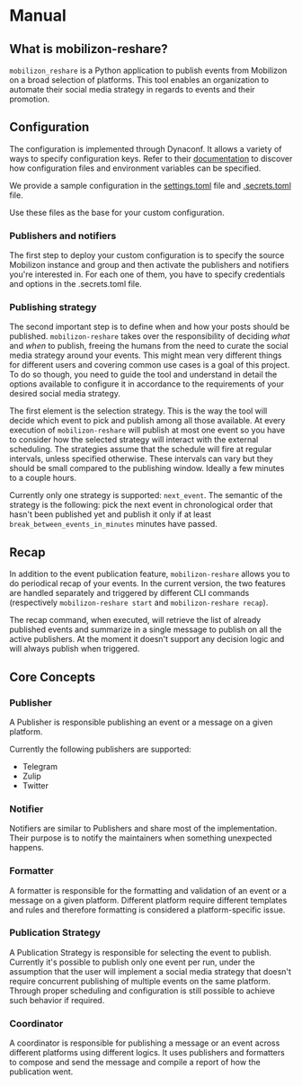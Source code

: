 # Manual

## What is mobilizon-reshare?

`mobilizon_reshare` is a Python application to publish events from Mobilizon on a broad selection of platforms.
This tool enables an organization to automate their social media strategy in regards to events and their promotion. 

## Configuration

The configuration is implemented through Dynaconf. It allows a variety of ways to specify configuration keys. 
Refer to their [documentation](https://www.dynaconf.com/) to discover how configuration files and environment variables can be specified. 

We provide a sample configuration in the 
[settings.toml](https://github.com/Tech-Workers-Coalition-Italia/mobilizon-reshare/blob/master/mobilizon_reshare/settings.toml) file and
[.secrets.toml](https://github.com/Tech-Workers-Coalition-Italia/mobilizon-reshare/blob/master/mobilizon_reshare/.secrets.toml) file.

Use these files as the base for your custom configuration.

### Publishers and notifiers

The first step to deploy your custom configuration is to specify the source Mobilizon instance and group and then
activate the publishers and notifiers you're interested in. For each one of them, you have to specify credentials and
options in the .secrets.toml file. 

### Publishing strategy

The second important step is to define when and how your posts should be published. `mobilizon-reshare` takes over the 
responsibility of deciding *what* and *when* to publish, freeing the humans from the need to curate the social media
strategy around your events. This might mean very different things for different users and covering common use cases is
a goal of this project. To do so though, you need to guide the tool and understand in detail the options available to 
configure it in accordance to the requirements of your desired social media strategy.

The first element is the selection strategy. This is the way the tool will decide which event to pick and 
publish among all those available. At every execution of `mobilizon-reshare` will publish at most one event so you have
to consider how the selected strategy will interact with the external scheduling. The strategies assume that the
schedule will fire at regular intervals, unless specified otherwise. These intervals can vary but they should be small 
compared to the publishing window. Ideally a few minutes to a couple hours.

Currently only one strategy is supported: `next_event`. The semantic of the strategy is the following: pick the next
event in chronological order that hasn't been published yet and publish it only if at least 
`break_between_events_in_minutes` minutes have passed.

## Recap

In addition to the event publication feature, `mobilizon-reshare` allows you to do periodical recap of your events.
In the current version, the two features are handled separately and triggered by different CLI commands (respectively
`mobilizon-reshare start` and `mobilizon-reshare recap`).

The recap command, when executed, will retrieve the list of already published events and summarize in a single message 
to publish on all the active publishers. At the moment it doesn't support any decision logic and will always publish
when triggered.

## Core Concepts

### Publisher

A Publisher is responsible publishing an event or a message on a given platform. 

Currently the following publishers are supported:

* Telegram
* Zulip
* Twitter

### Notifier

Notifiers are similar to Publishers and share most of the implementation. Their purpose is to
notify the maintainers when something unexpected happens. 

### Formatter

A formatter is responsible for the formatting and validation of an event or a message on a given platform.
Different platform require different templates and rules and therefore formatting is considered a platform-specific 
issue.

### Publication Strategy

A Publication Strategy is responsible for selecting the event to publish. Currently it's possible to publish only one 
event per run, under the assumption that the user will implement a social media strategy that doesn't require
concurrent publishing of multiple events on the same platform. Through proper scheduling and configuration is still
possible to achieve such behavior if required.

### Coordinator

A coordinator is responsible for publishing a message or an event across different platforms using different logics.
It uses publishers and formatters to compose and send the message and compile a report of how the publication went.
